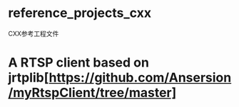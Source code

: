 # reference_projects_cxx
CXX参考工程文件

# A RTSP client based on jrtplib[https://github.com/Ansersion/myRtspClient/tree/master]
